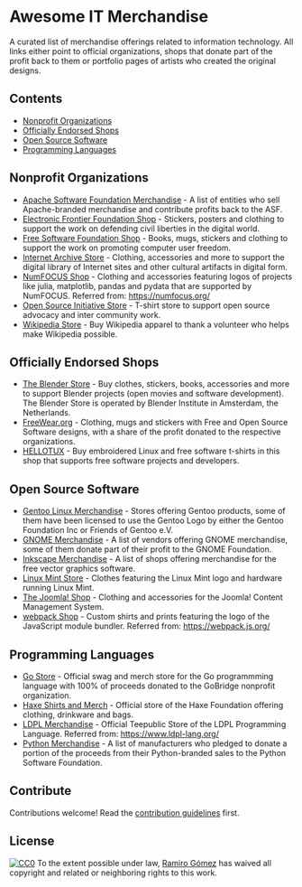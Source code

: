 # Awesome IT Merchandise

A curated list of merchandise offerings related to information technology. All links either point to official organizations, shops that donate part of the profit back to them or portfolio pages of artists who created the original designs.

## Contents

* [Nonprofit Organizations](#nonprofit-organizations)
* [Officially Endorsed Shops](#officially-endorsed-shops)
* [Open Source Software](#open-source-software)
* [Programming Languages](#programming-languages)

## Nonprofit Organizations

* [Apache Software Foundation Merchandise](https://www.apache.org/foundation/buy_stuff.html) - A list of entities who sell Apache-branded merchandise and contribute profits back to the ASF.
* [Electronic Frontier Foundation Shop](https://supporters.eff.org/shop) - Stickers, posters and clothing to support the work on defending civil liberties in the digital world.
* [Free Software Foundation Shop](https://shop.fsf.org/) - Books, mugs, stickers and clothing to support the work on promoting computer user freedom.
* [Internet Archive Store](https://store.archive.org/) - Clothing, accessories and more to support the digital library of Internet sites and other cultural artifacts in digital form.
* [NumFOCUS Shop](https://shop.spreadshirt.com/numfocus/) - Clothing and accessories featuring logos of projects like julia, matplotlib, pandas and pydata that are supported by NumFOCUS. Referred from: https://numfocus.org/
* [Open Source Initiative Store](https://opensource.org/store) - T-shirt store to support open source advocacy and inter community work.
* [Wikipedia Store](https://store.wikimedia.org/) - Buy Wikipedia apparel to thank a volunteer who helps make Wikipedia possible.

## Officially Endorsed Shops

* [The Blender Store](https://store.blender.org/) - Buy clothes, stickers, books, accessories and more to support Blender projects (open movies and software development). The Blender Store is operated by Blender Institute in Amsterdam, the Netherlands.
* [FreeWear.org](https://www.freewear.org/) - Clothing, mugs and stickers with Free and Open Source Software designs, with a share of the profit donated to the respective organizations.
* [HELLOTUX](https://www.hellotux.com/) - Buy embroidered Linux and free software t-shirts in this shop that supports free software projects and developers.

## Open Source Software

* [Gentoo Linux Merchandise](https://www.gentoo.org/inside-gentoo/stores/) - Stores offering Gentoo products, some of them have been licensed to use the Gentoo Logo by either the Gentoo Foundation Inc or Friends of Gentoo e.V.
* [GNOME Merchandise](https://www.gnome.org/merchandise/) - A list of vendors offering GNOME merchandise, some of them donate part of their profit to the GNOME Foundation.
* [Inkscape Merchandise](https://inkscape.org/shop/) - A list of shops offering merchandise for the free vector graphics software.
* [Linux Mint Store](https://www.linuxmint.com/store.php) - Clothes featuring the Linux Mint logo and hardware running Linux Mint.
* [The Joomla! Shop](https://community.joomla.org/the-joomla-shop.html) - Clothing and accessories for the Joomla! Content Management System.
* [webpack Shop](https://webpack.threadless.com/) - Custom shirts and prints featuring the logo of the JavaScript module bundler. Referred from: https://webpack.js.org/

## Programming Languages

* [Go Store](https://go-store.io/) - Official swag and merch store for the Go programmming language with 100% of proceeds donated to the GoBridge nonprofit organization.
* [Haxe Shirts and Merch](https://haxe.org/foundation/shop/) - Official store of the Haxe Foundation offering clothing, drinkware and bags.
* [LDPL Merchandise](https://www.teepublic.com/user/lartu) - Official Teepublic Store of the LDPL Programming Language. Referred from: https://www.ldpl-lang.org/
* [Python Merchandise](https://www.python.org/community/merchandise/) - A list of manufacturers who pledged to donate a portion of the proceeds from their Python-branded sales to the Python Software Foundation.

## Contribute

Contributions welcome! Read the [contribution guidelines](contributing.md) first.

## License

[![CC0](https://mirrors.creativecommons.org/presskit/buttons/88x31/svg/cc-zero.svg)](https://creativecommons.org/publicdomain/zero/1.0)
To the extent possible under law, [Ramiro Gómez](https://ramiro.org/) has waived all copyright and related or neighboring rights to this work.
